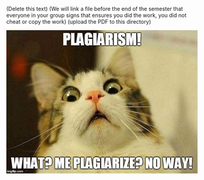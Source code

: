 (Delete this text) (We will link a file before the end of the semester that everyone in your group signs that ensures you did the work, you did not cheat or copy the work) (upload the PDF to this directory)

![You did not](../images/certification_of_honesty.jpg)
